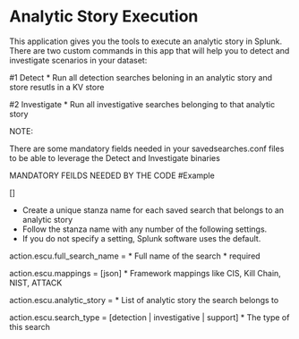 # Analytic Story Execution

This application gives you the tools to execute an analytic story in Splunk. There are two custom commands in this app that will help you to detect and investigate scenarios in your dataset:

#1 Detect
	* Run all detection searches beloning in an analytic story and store resutls in a KV store

#2 Investigate
	* Run all investigative searches belonging to that analytic story


NOTE: 


There are some mandatory fields needed in your savedsearches.conf files to be able to leverage the Detect and Investigate binaries


MANDATORY FEILDS NEEDED BY THE CODE
#Example

	
[<stanza name>]
* Create a unique stanza name for each saved search that belongs to an analytic story
* Follow the stanza name with any number of the following settings.
* If you do not specify a setting, Splunk software uses the default.

action.escu.full_search_name = <string>
	* Full name of the search
	* required

action.escu.mappings = [json]
	* Framework mappings like CIS, Kill Chain, NIST, ATTACK

action.escu.analytic_story = <list>
	* List of analytic story the search belongs to

action.escu.search_type = [detection | investigative | support]
	* The type of this search